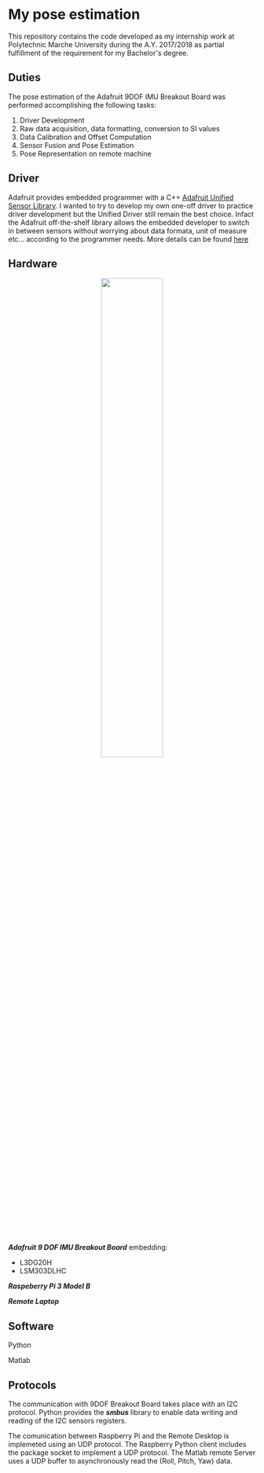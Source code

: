 # My pose estimation
This repository contains the code developed as my internship work at Polytechnic Marche University during the A.Y. 2017/2018 as partial fulfillment of the requirement for my Bachelor's degree.

## Duties

The pose estimation of the Adafruit 9DOF IMU Breakout Board was performed accomplishing the following tasks:

1. Driver Development
2. Raw data acquisition, data formatting, conversion to SI values
3. Data Calibration and Offset Computation
4. Sensor Fusion and Pose Estimation
5. Pose Representation on remote machine

## Driver

Adafruit provides embedded programmer with a C++ [Adafruit Unified Sensor Library](https://github.com/adafruit/Adafruit_Sensor). I wanted to try to develop my own one-off driver to practice driver development but the Unified Driver still remain the best choice. Infact the Adafruit off-the-shelf library allows the embedded developer to switch in between sensors without worrying about data formata, unit of measure etc... according to the programmer needs. More details can be found [here](https://learn.adafruit.com/using-the-adafruit-unified-sensor-driver/introduction)

## Hardware

<p align="center">
<img src=https://github.com/Acefrrag/My-pose-estimation/assets/59066474/5091b578-ea42-462f-ad95-1bd6ef2f5839 width="50%">
</p>

***Adafruit 9 DOF IMU Breakout Board*** embedding:
* L3DG20H
* LSM303DLHC

***Raspeberry Pi 3 Model B***

***Remote Laptop***


## Software

Python

Matlab

## Protocols

The communication with 9DOF Breakout Board takes place with an I2C protocol. Python provides the ***smbus*** library to enable data writing and reading of the I2C sensors registers.

The comunication between Raspberry Pi and the Remote Desktop is implemeted using an UDP protocol. The Raspberry Python client includes the package socket to implement a UDP protocol. The Matlab remote Server uses a UDP buffer to asynchronously read the (Roll, Pitch, Yaw) data.

